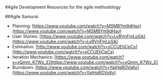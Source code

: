 #Agile Development
Resources for the agile methodology

##Agile Samurai
  * Planning: [https://www.youtube.com/watch?v=MSMBYm9dHso](https://www.youtube.com/watch?v=MSMBYm9dHso)
  * User Stories: [https://www.youtube.com/watch?v=LvRVnFmLpSA](https://www.youtube.com/watch?v=LvRVnFmLpSA)
  * Estimation: [http://www.youtube.com/watch?v=sCCUEtjCpCs](http://www.youtube.com/watch?v=sCCUEtjCpCs)
  * Iteration Mechanics: [https://www.youtube.com/watch?v=xQmm_K7Wz_E](https://www.youtube.com/watch?v=xQmm_K7Wz_E)
  * Burndown: [https://www.youtube.com/watch?v=YajHqROVsKo](https://www.youtube.com/watch?v=YajHqROVsKo)
